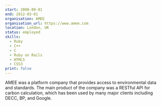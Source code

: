 ```yaml
---
start: 2008-09-01
end: 2012-03-01
organisation: AMEE
organisation_url: https://www.amee.com
location: London, UK
status: employed
skills:
  - Ruby
  - C++
  - C
  - Ruby on Rails
  - HTML5
  - CSS3
print: false
---
```

AMEE was a platform company that provides access to environmental data and standards. The main product of the company was a RESTful API for carbon calculation, which has been used by many major clients including DECC, BP, and Google.
